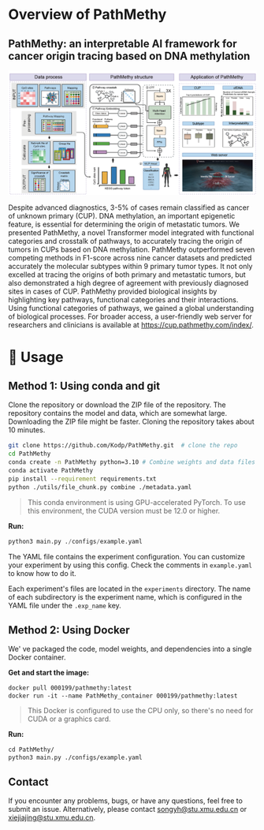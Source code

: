 # Overview of PathMethy

## PathMethy: an interpretable AI framework for cancer origin tracing based on DNA methylation

![img](data/img/image.png)

Despite advanced diagnostics, 3-5% of cases remain classified as cancer of unknown primary (CUP). DNA methylation, an important epigenetic feature, is essential for determining the origin of metastatic tumors. We presented PathMethy, a novel Transformer model integrated with functional categories and crosstalk of pathways, to accurately tracing the origin of tumors in CUPs based on DNA methylation. PathMethy outperformed seven competing methods in F1-score across nine cancer datasets and predicted accurately the molecular subtypes within 9 primary tumor types. It not only excelled at tracing the origins of both primary and metastatic tumors, but also demonstrated a high degree of agreement with previously diagnosed sites in cases of CUP. PathMethy provided biological insights by highlighting key pathways, functional categories and their interactions. Using functional categories of pathways, we gained a global understanding of biological processes. For broader access, a user-friendly web server for researchers and clinicians is available at https://cup.pathmethy.com/index/.

# 🚀 Usage

## Method 1: Using conda and git

Clone the repository or download the ZIP file of the repository. The repository contains the model and data, which are somewhat large. Downloading the ZIP file might be faster. Cloning the repository takes about 10 minutes.

```sh
git clone https://github.com/Kodp/PathMethy.git  # clone the repo
cd PathMethy
conda create -n PathMethy python=3.10 # Combine weights and data files
conda activate PathMethy
pip install --requirement requirements.txt
python ./utils/file_chunk.py combine ./metadata.yaml  
```


> This conda environment is using GPU-accelerated PyTorch. To use this environment, the CUDA version must be 12.0 or higher.

**Run:**

```python
python3 main.py ./configs/example.yaml  
```

The YAML file contains the experiment configuration. You can customize your experiment by using this config. Check the comments in `example.yaml` to know how to do it.

Each experiment's files are located in the `experiments` directory. The name of each subdirectory is the experiment name, which is configured in the YAML file under the `.exp_name` key.

## Method 2: Using Docker

We' ve packaged the code, model weights, and dependencies into a single Docker container.

**Get and start the image:**

```shell
docker pull 000199/pathmethy:latest
docker run -it --name PathMethy_container 000199/pathmethy:latest
```

> This Docker is configured to use the CPU only, so there's no need for CUDA or a graphics card.

**Run:**

```shell
cd PathMethy/
python3 main.py ./configs/example.yaml  
```

## Contact

If you encounter any problems, bugs, or have any questions, feel free to submit an issue. Alternatively, please contact [songyh@stu.xmu.edu.cn](mailto:cying2023@stu.xmu.edu.cn) or [xiejiajing@stu.xmu.edu.cn](mailto:xiejiajing@stu.xmu.edu.cn).
